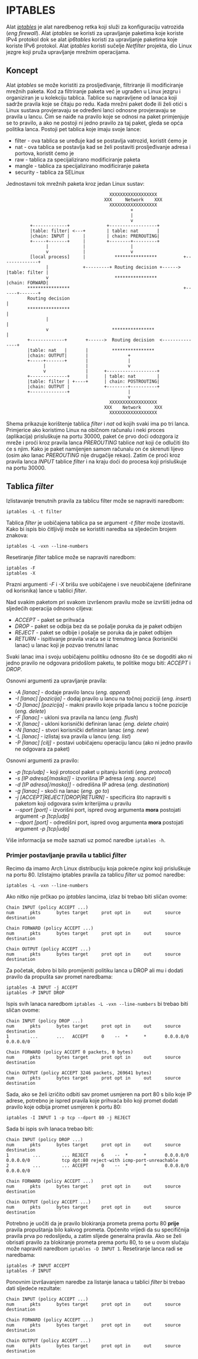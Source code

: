# IPTABLES

Alat [*iptables*](https://wiki.archlinux.org/title/iptables) je alat naredbenog retka koji služi za konfiguraciju vatrozida (*eng firewall*). Alat *iptables* se koristi za upravljanje paketima koje koriste IPv4 protokol dok se alat *ip6tables* koristi za upravljanje paketima koje koriste IPv6 protokol. Alat *iptables* koristi sučelje *Netfilter* projekta, dio Linux jezgre koji pruža upravljanje mrežnim operacijama.

## Koncept

Alat *iptables* se može koristiti za prosljeđivanje, filtriranje ili modificiranje mrežnih paketa. Kod za filtriranje paketa već je ugrađen u Linux jezgru i organiziran je u kolekciju tablica. Tablice su napravljene od lanaca koji sadrže pravila koje se čitaju po redu. Kada mrežni paket dođe ili želi otići s Linux sustava provjeravaju se određeni lanci odnosne provjeravaju se pravila u lancu. Čim se naiđe na pravilo koje se odnosi na paket primjenjuje se to pravilo, a ako ne postoji ni jedno pravilo za taj paket, gleda se opća politika lanca. Postoji pet tablica koje imaju svoje lance:

* filter - ova tablica se uređuje kad se postavlja vatrozid, koristit ćemo je
* nat - ova tablica se postavlja kad se želi postaviti prosljeđivanje adresa i portova, koristit ćemo je
* raw - tablica za specijalizirano modificiranje paketa
* mangle - tablica za specijalizirano modificiranje paketa
* security - tablica za SELinux

Jednostavni tok mrežnih paketa kroz jedan Linux sustav:

```
                                       XXXXXXXXXXXXXXXXXX
                                     XXX     Network    XXX
                                       XXXXXXXXXXXXXXXXXX
                                               +
                                               |
                                               v
         +-------------+              +------------------+
         |table: filter| <---+        | table: nat       |
         |chain: INPUT |     |        | chain: PREROUTING|
         +-----+-------+     |        +--------+---------+
               |             |                 |
               v             |                 v
         [local process]     |           ****************          +--------------+
               |             +---------+ Routing decision +------> |table: filter |
               v                         ****************          |chain: FORWARD|
        ****************                                           +------+-------+
        Routing decision                                                  |
        ****************                                                  |
               |                                                          |
               v                        ****************                  |
        +-------------+       +------>  Routing decision  <---------------+
        |table: nat   |       |         ****************
        |chain: OUTPUT|       |               +
        +-----+-------+       |               |
              |               |               v
              v               |      +-------------------+
        +--------------+      |      | table: nat        |
        |table: filter | +----+      | chain: POSTROUTING|
        |chain: OUTPUT |             +--------+----------+
        +--------------+                      |
                                              v
                                       XXXXXXXXXXXXXXXXXX
                                     XXX    Network     XXX
                                       XXXXXXXXXXXXXXXXXX
```

Shema prikazuje korištenje tablica *filter* i *nat* od kojih svaki ima po tri lanca. Primjerice ako koristimo Linux na običnom računalu i neki proces (aplikacija) prisluškuje na portu 30000, paket će prvo doći odozgora iz mreže i proći kroz pravila lanca *PREROUTING* tablice *nat* koji će odlučiti što će s njim. Kako je paket namijenjen samom računalu on će skrenuti lijevo (osim ako lanac *PREROUTING* nije drugačije rekao). Zatim će proći kroz pravila lanca *INPUT* tablice *filter* i na kraju doći do procesa koji prisluškuje na portu 30000.

## Tablica *filter*

Izlistavanje trenutnih pravila za tablicu filter može se napraviti naredbom:

```
iptables -L -t filter
```

Tablica *filter* je uobičajena tablica pa se argument *-t filter* može izostaviti. Kako bi ispis bio čitljiviji može se koristiti naredba sa sljedećim brojem znakova:

```
iptables -L -vxn --line-numbers
```

Resetiranje *filter* tablice može se napraviti naredbom:

```
iptables -F 
iptables -X
```

Prazni argumenti *-F* i *-X* brišu sve uobičajene i sve neuobičajene (definirane od korisnika) lance u tablici *filter*.

Nad svakim paketom pri svakom izvršenom pravilu može se izvršiti jedna od sljedećih operacija odnosno ciljeva:

- *ACCEPT* - paket se prihvaća
- *DROP* - paket se odbija bez da se pošalje poruka da je paket odbijen
- *REJECT* - paket se odbije i pošalje se poruka da je paket odbijen
- *RETURN* - ispitivanje pravila vraća se iz trenutnog lanca (korisnički lanac) u lanac koji je pozvao trenutni lanac

Svaki lanac ima i svoju uobičajenu politiku odnosno što će se dogoditi ako ni jedno pravilo ne odgovara pridošlom paketu, te politike mogu biti: *ACCEPT* i *DROP*.

Osnovni argumenti za upravljanje pravila:

- *-A [lanac]* - dodaje pravilo lancu (*eng. append*)
- *-I [lanac] [pozicija]* - dodaj pravilo u lancu na točnoj poziciji (*eng. insert*)
- *-D [lanac] [pozicija]* - makni pravilo koje pripada lancu s točne pozicije (*eng. delete*)
- *-F [lanac]* - ukloni sva pravila na lancu (*eng. flush*)
- *-X [lanac]* - ukloni korisnički definiran lanac (*eng. delete chain*)
- *-N [lanac]* - stvori korisnički definiran lanac (*eng. new*)
- *-L [lanac]* - izlistaj sva pravila u lancu (*eng. list*)
- *-P [lanac] [cilj]* - postavi uobičajenu operaciju lancu (ako ni jedno pravilo ne odgovara za paket)

Osnovni argumenti za pravilo:

- *-p [tcp/udp]* - koji protocol paket u pitanju koristi (*eng. protocol*)
- *-s [IP adresa[/maska]]* - izvorišna IP adresa (*eng. source*)
- *-d [IP adresa[/maska]]* - odredišna IP adresa (*eng. destination*)
- *-g [lanac]* - skoči na lanac (*eng. go to*)
- *-j [ACCEPT|REJECT|DROP|RETURN]* - specificira što napraviti s paketom koji odgovara svim kriterijima u pravilu
- *--sport [port]* - izvorišni port, ispred ovog argumenta **mora** postojati argument *-p [tcp|udp]*
- *--dport [port]* - odredišni port, ispred ovog argumenta **mora** postojati argument *-p [tcp|udp]*

Više informacija se može saznati uz pomoć naredbe ```iptables -h```.

### Primjer postavljanje pravila u tablici *filter*

Recimo da imamo Arch Linux distribuciju koja pokreće *nginx* koji prisluškuje na portu 80. Izlistajmo iptables pravila za tablicu *filter* uz pomoć naredbe:

```
iptables -L -vxn --line-numbers
```

Ako nitko nije prčkao po *iptables* lancima, izlaz bi trebao biti sličan ovome:

```
Chain INPUT (policy ACCEPT ...)
num      pkts      bytes target     prot opt in     out     source               destination

Chain FORWARD (policy ACCEPT ...)
num      pkts      bytes target     prot opt in     out     source               destination

Chain OUTPUT (policy ACCEPT ...)
num      pkts      bytes target     prot opt in     out     source               destination
```

Za početak, dobro bi bilo promijeniti politiku lanca u DROP ali mu i dodati pravilo da propušta sav promet naredbama:

```
iptables -A INPUT -j ACCEPT
iptables -P INPUT DROP
```

Ispis svih lanaca naredbom ```iptables -L -vxn --line-numbers``` bi trebao biti sličan ovome:

```
Chain INPUT (policy DROP ...)
num      pkts      bytes target     prot opt in     out     source               destination
1        ...       ...   ACCEPT     0    --  *      *       0.0.0.0/0            0.0.0.0/0

Chain FORWARD (policy ACCEPT 0 packets, 0 bytes)
num      pkts      bytes target     prot opt in     out     source               destination

Chain OUTPUT (policy ACCEPT 3246 packets, 269641 bytes)
num      pkts      bytes target     prot opt in     out     source               destination
```

Sada, ako se želi izričito odbiti sav promet usmjeren na port 80 s bilo koje IP adrese, potrebno je ispred pravila koje prihvaća bilo koji promet dodati pravilo koje odbija promet usmjeren k portu 80:

```
iptables -I INPUT 1 -p tcp --dport 80 -j REJECT
```

Sada bi ispis svih lanaca trebao biti:

```
Chain INPUT (policy DROP ...)
num      pkts      bytes target     prot opt in     out     source               destination
1         ...        ... REJECT     6    --  *      *       0.0.0.0/0            0.0.0.0/0            tcp dpt:80 reject-with icmp-port-unreachable
2         ...        ... ACCEPT     0    --  *      *       0.0.0.0/0            0.0.0.0/0

Chain FORWARD (policy ACCEPT ...)
num      pkts      bytes target     prot opt in     out     source               destination

Chain OUTPUT (policy ACCEPT ...)
num      pkts      bytes target     prot opt in     out     source               destination
```

Potrebno je uočiti da je pravilo blokiranja prometa prema portu 80 **prije** pravila propuštanja bilo kakvog prometa. Općenito vrijedi da su specifičnija pravila prva po redoslijedu, a zatim slijede generalna pravila. Ako se želi obrisati pravilo za blokiranje prometa prema portu 80, to se u ovom slučaju može napraviti naredbom ```iptables -D INPUT 1```. Resetiranje lanca radi se naredbama:

```
iptables -P INPUT ACCEPT
iptables -F INPUT
```

Ponovnim izvršavanjem naredbe za listanje lanaca u tablici *filter* bi trebao dati sljedeće rezultate:

```
Chain INPUT (policy ACCEPT ...)
num      pkts      bytes target     prot opt in     out     source               destination

Chain FORWARD (policy ACCEPT ...)
num      pkts      bytes target     prot opt in     out     source               destination

Chain OUTPUT (policy ACCEPT ...)
num      pkts      bytes target     prot opt in     out     source               destination
```

